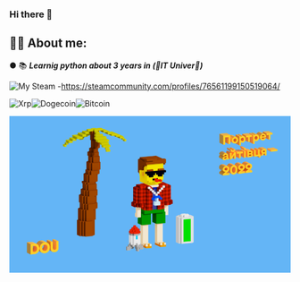 ### Hi there 👋

## 🧑‍💻 About me: 

● 📚 ***Learnig python about 3 years in (💛IT Univer💛)***


![My Steam](https://img.shields.io/badge/steam-%23000000.svg?style=for-the-badge&logo=steam&logoColor=white) 
-https://steamcommunity.com/profiles/76561199150519064/

![Xrp](https://img.shields.io/badge/Xrp-black?style=for-the-badge&logo=xrp&logoColor=white)![Dogecoin](https://img.shields.io/badge/dogecoin-B59A30?style=for-the-badge&logo=dogecoin&logoColor=white)![Bitcoin](https://img.shields.io/badge/Bitcoin-000?style=for-the-badge&logo=bitcoin&logoColor=white)

![My portrait 2024](my-portrait-2022.png)
